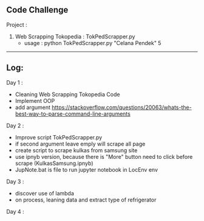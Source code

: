Code Challenge
---------------------------------
Project : 
1. Web Scrapping Tokopedia : TokPedScrapper.py
   - usage : 
     python TokPedScrapper.py "Celana Pendek" 5

----------------------------------
Log:
----------------------------------
Day 1 :
- Cleaning Web Scrapping Tokopedia Code
- Implement OOP
- add argument
    https://stackoverflow.com/questions/20063/whats-the-best-way-to-parse-command-line-arguments

Day 2 :
- Improve script TokPedScrapper.py
- if second argument leave emply will scrape all page
- create script to scrape kulkas from samsung site
- use ipnyb version, because there is "More" button need to click before scrape (KulkasSamsung.ipnyb)
- JupNote.bat is file to run jupyter notebook in LocEnv env

Day 3 :
- discover use of lambda
- on process, leaning data and extract type of refrigerator 

Day 4 :
